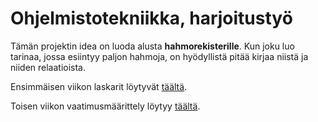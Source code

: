 # Ohjelmistotekniikka, harjoitustyö

Tämän projektin idea on luoda alusta **hahmorekisterille**. Kun joku luo tarinaa, jossa esiintyy paljon hahmoja, on hyödyllistä pitää kirjaa niistä ja niiden relaatioista.

Ensimmäisen viikon laskarit löytyvät [täältä](/laskarit).

Toisen viikon vaatimusmäärittely löytyy [täältä](/dokumentaatio/vaatimusmaarittely.md).
